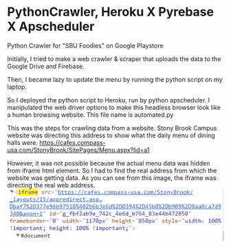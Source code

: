 # PythonCrawler, Heroku X Pyrebase X Apscheduler
Python Crawler for "SBU Foodies" on Google Playstore 

Initially, I tried to make a web crawler & scraper that uploads the data to the Google Drive and Firebase.

Then, I became lazy to update the menu by running the python script on my laptop.

So I deployed the python script to Heroku, run by python apscheduler. I manipulated the web driver options to make this headless browser look like a human browsing website. This file name is automated.py



This was the steps for crawling data from a website.
Stony Brook Campus website was directing this address to show what the daily menu of dining halls were.
https://cafes.compass-usa.com/StonyBrook/SitePages/Menu.aspx?lid=a1

However, it was not possible because the actual menu data was hidden from iframe html element.
So I had to find the real address from which the website was getting data.
As you can see from this image, the iframe was directing the real web address.
![alt txt](https://github.com/TheoSeo93/PythonCrawler/blob/master/crawl_2.PNG)
      
